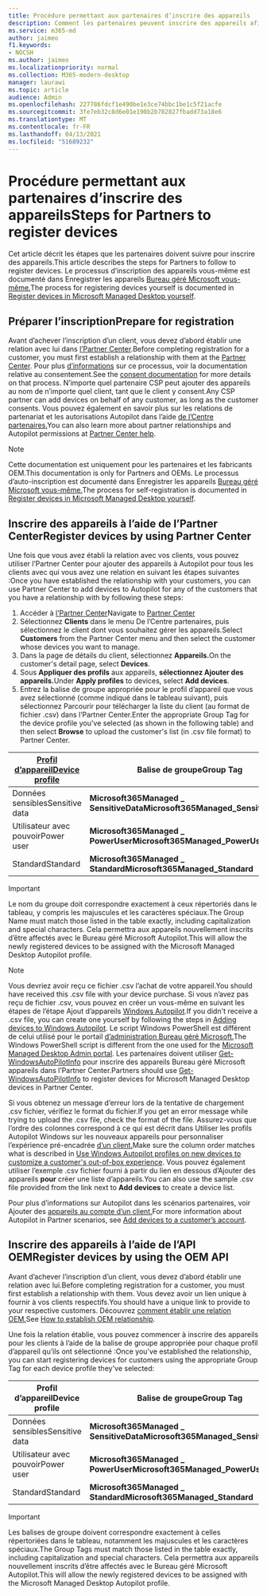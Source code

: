 ```yaml
---
title: Procédure permettant aux partenaires d’inscrire des appareils
description: Comment les partenaires peuvent inscrire des appareils afin qu’ils soient gérés par Bureau géré Microsoft
ms.service: m365-md
author: jaimeo
f1.keywords:
- NOCSH
ms.author: jaimeo
ms.localizationpriority: normal
ms.collection: M365-modern-desktop
manager: laurawi
ms.topic: article
audience: Admin
ms.openlocfilehash: 227786fdcf1e490be1e3ce74bbc1be1c5f21acfe
ms.sourcegitcommit: 3fe7eb32c8d6e01e190b2b782827fbadd73a18e6
ms.translationtype: MT
ms.contentlocale: fr-FR
ms.lasthandoff: 04/13/2021
ms.locfileid: "51689232"
---
```

# <a name="steps-for-partners-to-register-devices"></a><span data-ttu-id="8c88b-103">Procédure permettant aux partenaires d’inscrire des appareils</span><span class="sxs-lookup"><span data-stu-id="8c88b-103">Steps for Partners to register devices</span></span>


<span data-ttu-id="8c88b-104">Cet article décrit les étapes que les partenaires doivent suivre pour inscrire des appareils.</span><span class="sxs-lookup"><span data-stu-id="8c88b-104">This article describes the steps for Partners to follow to register devices.</span></span> <span data-ttu-id="8c88b-105">Le processus d’inscription des appareils vous-même est documenté dans Enregistrer les appareils [Bureau géré Microsoft vous-même.](register-devices-self.md)</span><span class="sxs-lookup"><span data-stu-id="8c88b-105">The process for registering devices yourself is documented in [Register devices in Microsoft Managed Desktop yourself](register-devices-self.md).</span></span>



## <a name="prepare-for-registration"></a><span data-ttu-id="8c88b-106">Préparer l’inscription</span><span class="sxs-lookup"><span data-stu-id="8c88b-106">Prepare for registration</span></span> 
<span data-ttu-id="8c88b-107">Avant d’achever l’inscription d’un client, vous devez d’abord établir une relation avec lui dans [l’Partner Center](https://partner.microsoft.com/dashboard).</span><span class="sxs-lookup"><span data-stu-id="8c88b-107">Before completing registration for a customer, you must first establish a relationship with them at the [Partner Center](https://partner.microsoft.com/dashboard).</span></span> <span data-ttu-id="8c88b-108">Pour plus [d’informations](/windows/deployment/windows-autopilot/registration-auth#csp-authorization) sur ce processus, voir la documentation relative au consentement.</span><span class="sxs-lookup"><span data-stu-id="8c88b-108">See the [consent documentation](/windows/deployment/windows-autopilot/registration-auth#csp-authorization) for more details on that process.</span></span> <span data-ttu-id="8c88b-109">N’importe quel partenaire CSP peut ajouter des appareils au nom de n’importe quel client, tant que le client y consent.</span><span class="sxs-lookup"><span data-stu-id="8c88b-109">Any CSP partner can add devices on behalf of any customer, as long as the customer consents.</span></span> <span data-ttu-id="8c88b-110">Vous pouvez également en savoir plus sur les relations de partenariat et les autorisations Autopilot dans l’aide [de l’Centre partenaires.](/partner-center/customers_revoke_admin_privileges#windows-autopilot)</span><span class="sxs-lookup"><span data-stu-id="8c88b-110">You can also learn more about partner relationships and Autopilot permissions at [Partner Center help](/partner-center/customers_revoke_admin_privileges#windows-autopilot).</span></span>


> [!NOTE]
> <span data-ttu-id="8c88b-111">Cette documentation est uniquement pour les partenaires et les fabricants OEM.</span><span class="sxs-lookup"><span data-stu-id="8c88b-111">This documentation is only for Partners and OEMs.</span></span> <span data-ttu-id="8c88b-112">Le processus d’auto-inscription est documenté dans Enregistrer les appareils [Bureau géré Microsoft vous-même.](register-devices-self.md)</span><span class="sxs-lookup"><span data-stu-id="8c88b-112">The process for self-registration is documented in [Register devices in Microsoft Managed Desktop yourself](register-devices-self.md).</span></span>


## <a name="register-devices-by-using-partner-center"></a><span data-ttu-id="8c88b-113">Inscrire des appareils à l’aide de l’Partner Center</span><span class="sxs-lookup"><span data-stu-id="8c88b-113">Register devices by using Partner Center</span></span>

<span data-ttu-id="8c88b-114">Une fois que vous avez établi la relation avec vos clients, vous pouvez utiliser l’Partner Center pour ajouter des appareils à Autopilot pour tous les clients avec qui vous avez une relation en suivant les étapes suivantes :</span><span class="sxs-lookup"><span data-stu-id="8c88b-114">Once you have established the relationship with your customers, you can use Partner Center to add devices to Autopilot for any of the customers that you have a relationship with by following these steps:</span></span>

1. <span data-ttu-id="8c88b-115">Accéder à [l’Partner Center](https://partner.microsoft.com/dashboard)</span><span class="sxs-lookup"><span data-stu-id="8c88b-115">Navigate to [Partner Center](https://partner.microsoft.com/dashboard)</span></span>
2. <span data-ttu-id="8c88b-116">Sélectionnez **Clients** dans le menu De l’Centre partenaires, puis sélectionnez le client dont vous souhaitez gérer les appareils.</span><span class="sxs-lookup"><span data-stu-id="8c88b-116">Select **Customers** from the Partner Center menu and then select the customer whose devices you want to manage.</span></span>
3. <span data-ttu-id="8c88b-117">Dans la page de détails du client, sélectionnez **Appareils.**</span><span class="sxs-lookup"><span data-stu-id="8c88b-117">On the customer's detail page, select **Devices**.</span></span>
4. <span data-ttu-id="8c88b-118">Sous **Appliquer des profils** aux appareils, **sélectionnez Ajouter des appareils.**</span><span class="sxs-lookup"><span data-stu-id="8c88b-118">Under **Apply profiles** to devices, select **Add devices**.</span></span>
5. <span data-ttu-id="8c88b-119">Entrez la balise de groupe appropriée pour le profil d’appareil que vous  avez sélectionné (comme indiqué dans le tableau suivant), puis sélectionnez Parcourir pour télécharger la liste du client (au format de fichier .csv) dans l’Partner Center.</span><span class="sxs-lookup"><span data-stu-id="8c88b-119">Enter the appropriate Group Tag for the device profile you've selected (as shown in the following table) and then select **Browse** to upload the customer's list (in .csv file format) to Partner Center.</span></span>

|[<span data-ttu-id="8c88b-120">Profil d’appareil</span><span class="sxs-lookup"><span data-stu-id="8c88b-120">Device profile</span></span>](../service-description/profiles.md)  |<span data-ttu-id="8c88b-121">Balise de groupe</span><span class="sxs-lookup"><span data-stu-id="8c88b-121">Group Tag</span></span>  |
|---------|---------|
|<span data-ttu-id="8c88b-122">Données sensibles</span><span class="sxs-lookup"><span data-stu-id="8c88b-122">Sensitive data</span></span>     |<span data-ttu-id="8c88b-123">**Microsoft365Managed \_ SensitiveData**</span><span class="sxs-lookup"><span data-stu-id="8c88b-123">**Microsoft365Managed\_SensitiveData**</span></span>    |
|<span data-ttu-id="8c88b-124">Utilisateur avec pouvoir</span><span class="sxs-lookup"><span data-stu-id="8c88b-124">Power user</span></span>     | <span data-ttu-id="8c88b-125">**Microsoft365Managed \_ PowerUser**</span><span class="sxs-lookup"><span data-stu-id="8c88b-125">**Microsoft365Managed\_PowerUser**</span></span>          |
|<span data-ttu-id="8c88b-126">Standard</span><span class="sxs-lookup"><span data-stu-id="8c88b-126">Standard</span></span>     | <span data-ttu-id="8c88b-127">**Microsoft365Managed \_ Standard**</span><span class="sxs-lookup"><span data-stu-id="8c88b-127">**Microsoft365Managed\_Standard**</span></span>        |

> [!IMPORTANT]
> <span data-ttu-id="8c88b-128">Le nom du groupe doit correspondre exactement à ceux répertoriés dans le tableau, y compris les majuscules et les caractères spéciaux.</span><span class="sxs-lookup"><span data-stu-id="8c88b-128">The Group Name must match those listed in the table exactly, including capitalization and special characters.</span></span> <span data-ttu-id="8c88b-129">Cela permettra aux appareils nouvellement inscrits d’être affectés avec le Bureau géré Microsoft Autopilot.</span><span class="sxs-lookup"><span data-stu-id="8c88b-129">This will allow the newly registered devices to be assigned with the Microsoft Managed Desktop Autopilot profile.</span></span>

>[!NOTE]
> <span data-ttu-id="8c88b-130">Vous devriez avoir reçu ce fichier .csv l’achat de votre appareil.</span><span class="sxs-lookup"><span data-stu-id="8c88b-130">You should have received this .csv file with your device purchase.</span></span> <span data-ttu-id="8c88b-131">Si vous n’avez pas reçu de fichier .csv, vous pouvez en créer un vous-même en suivant les étapes de l’étape Ajout d’appareils [Windows Autopilot](/windows/deployment/windows-autopilot/add-devices#collecting-the-hardware-id-from-existing-devices-using-powershell).</span><span class="sxs-lookup"><span data-stu-id="8c88b-131">If you didn't receive a .csv file, you can create one yourself by following the steps in [Adding devices to Windows Autopilot](/windows/deployment/windows-autopilot/add-devices#collecting-the-hardware-id-from-existing-devices-using-powershell).</span></span> <span data-ttu-id="8c88b-132">Le script Windows PowerShell est différent de celui utilisé pour le portail [d’administration Bureau géré Microsoft.](./register-devices-self.md#obtain-the-hardware-hash)</span><span class="sxs-lookup"><span data-stu-id="8c88b-132">The Windows PowerShell script is different from the one used for the [Microsoft Managed Desktop Admin portal](./register-devices-self.md#obtain-the-hardware-hash).</span></span> <span data-ttu-id="8c88b-133">Les partenaires doivent utiliser [Get-WindowsAutoPilotInfo](https://www.powershellgallery.com/packages/Get-WindowsAutoPilotInfo) pour inscrire des appareils Bureau géré Microsoft appareils dans l’Partner Center.</span><span class="sxs-lookup"><span data-stu-id="8c88b-133">Partners should use [Get-WindowsAutoPilotInfo](https://www.powershellgallery.com/packages/Get-WindowsAutoPilotInfo) to register devices for Microsoft Managed Desktop devices in Partner Center.</span></span>

<span data-ttu-id="8c88b-134">Si vous obtenez un message d’erreur lors de la tentative de chargement .csv fichier, vérifiez le format du fichier.</span><span class="sxs-lookup"><span data-stu-id="8c88b-134">If you get an error message while trying to upload the .csv file, check the format of the file.</span></span> <span data-ttu-id="8c88b-135">Assurez-vous que l’ordre des colonnes correspond à ce qui est décrit dans Utiliser les profils Autopilot Windows sur les nouveaux appareils pour personnaliser l’expérience pré-encadrée [d’un client.](/partner-center/autopilot#add-devices-to-a-customers-account)</span><span class="sxs-lookup"><span data-stu-id="8c88b-135">Make sure the column order matches what is described in [Use Windows Autopilot profiles on new devices to customize a customer's out-of-box experience](/partner-center/autopilot#add-devices-to-a-customers-account).</span></span> <span data-ttu-id="8c88b-136">Vous pouvez également utiliser l’exemple .csv fichier fourni à partir du lien en dessous d’Ajouter des appareils **pour** créer une liste d’appareils.</span><span class="sxs-lookup"><span data-stu-id="8c88b-136">You can also use the sample .csv file provided from the link next to **Add devices** to create a device list.</span></span> 

<span data-ttu-id="8c88b-137">Pour plus d’informations sur Autopilot dans les scénarios partenaires, voir Ajouter des [appareils au compte d’un client.](/partner-center/autopilot#add-devices-to-a-customers-account)</span><span class="sxs-lookup"><span data-stu-id="8c88b-137">For more information about Autopilot in Partner scenarios, see [Add devices to a customer’s account](/partner-center/autopilot#add-devices-to-a-customers-account).</span></span>


## <a name="register-devices-by-using-the-oem-api"></a><span data-ttu-id="8c88b-138">Inscrire des appareils à l’aide de l’API OEM</span><span class="sxs-lookup"><span data-stu-id="8c88b-138">Register devices by using the OEM API</span></span>

<span data-ttu-id="8c88b-139">Avant d’achever l’inscription d’un client, vous devez d’abord établir une relation avec lui.</span><span class="sxs-lookup"><span data-stu-id="8c88b-139">Before completing registration for a customer, you must first establish a relationship with them.</span></span> <span data-ttu-id="8c88b-140">Vous devez avoir un lien unique à fournir à vos clients respectifs.</span><span class="sxs-lookup"><span data-stu-id="8c88b-140">You should have a unique link to provide to your respective customers.</span></span> <span data-ttu-id="8c88b-141">Découvrez [comment établir une relation OEM.](/windows/deployment/windows-autopilot/registration-auth#oem-authorization)</span><span class="sxs-lookup"><span data-stu-id="8c88b-141">See [How to establish OEM relationship](/windows/deployment/windows-autopilot/registration-auth#oem-authorization).</span></span>

<span data-ttu-id="8c88b-142">Une fois la relation établie, vous pouvez commencer à inscrire des appareils pour les clients à l’aide de la balise de groupe appropriée pour chaque profil d’appareil qu’ils ont sélectionné :</span><span class="sxs-lookup"><span data-stu-id="8c88b-142">Once you've established the relationship, you can start registering devices for customers using the appropriate Group Tag for each device profile they've selected:</span></span>


|<span data-ttu-id="8c88b-143">Profil d’appareil</span><span class="sxs-lookup"><span data-stu-id="8c88b-143">Device profile</span></span>  |<span data-ttu-id="8c88b-144">Balise de groupe</span><span class="sxs-lookup"><span data-stu-id="8c88b-144">Group Tag</span></span>  |
|---------|---------|
|<span data-ttu-id="8c88b-145">Données sensibles</span><span class="sxs-lookup"><span data-stu-id="8c88b-145">Sensitive data</span></span>     | <span data-ttu-id="8c88b-146">**Microsoft365Managed \_ SensitiveData**</span><span class="sxs-lookup"><span data-stu-id="8c88b-146">**Microsoft365Managed\_SensitiveData**</span></span>     |
|<span data-ttu-id="8c88b-147">Utilisateur avec pouvoir</span><span class="sxs-lookup"><span data-stu-id="8c88b-147">Power user</span></span>     | <span data-ttu-id="8c88b-148">**Microsoft365Managed \_ PowerUser**</span><span class="sxs-lookup"><span data-stu-id="8c88b-148">**Microsoft365Managed\_PowerUser**</span></span>          |
|<span data-ttu-id="8c88b-149">Standard</span><span class="sxs-lookup"><span data-stu-id="8c88b-149">Standard</span></span>     | <span data-ttu-id="8c88b-150">**Microsoft365Managed \_ Standard**</span><span class="sxs-lookup"><span data-stu-id="8c88b-150">**Microsoft365Managed\_Standard**</span></span>      |

> [!IMPORTANT]
> <span data-ttu-id="8c88b-151">Les balises de groupe doivent correspondre exactement à celles répertoriées dans le tableau, notamment les majuscules et les caractères spéciaux.</span><span class="sxs-lookup"><span data-stu-id="8c88b-151">The Group Tags must match those listed in the table exactly, including capitalization and special characters.</span></span> <span data-ttu-id="8c88b-152">Cela permettra aux appareils nouvellement inscrits d’être affectés avec le Bureau géré Microsoft Autopilot.</span><span class="sxs-lookup"><span data-stu-id="8c88b-152">This will allow the newly registered devices to be assigned with the Microsoft Managed Desktop Autopilot profile.</span></span>